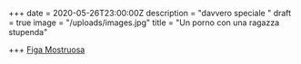 +++
date = 2020-05-26T23:00:00Z
description = "davvero speciale "
draft = true
image = "/uploads/images.jpg"
title = "Un porno con una ragazza stupenda"

+++
 [Figa Mostruosa](http://www.camwhores.tv/videos/3794517/andyyy-93-preparty10-27-18-f16947ad7044d155/?__cf_chl_jschl_tk__=34ace5bb2519a012b43aa89828fba3c26593e997-1590435498-0-AZYiZTa1FwZBYtpF3yFjg5LLXIQBobwxSkdO4I7mv1VMD6X-_MukjqjFr66TTE-63LA_DHHUppm0yjj9RmNxeghIaO- "figaa")